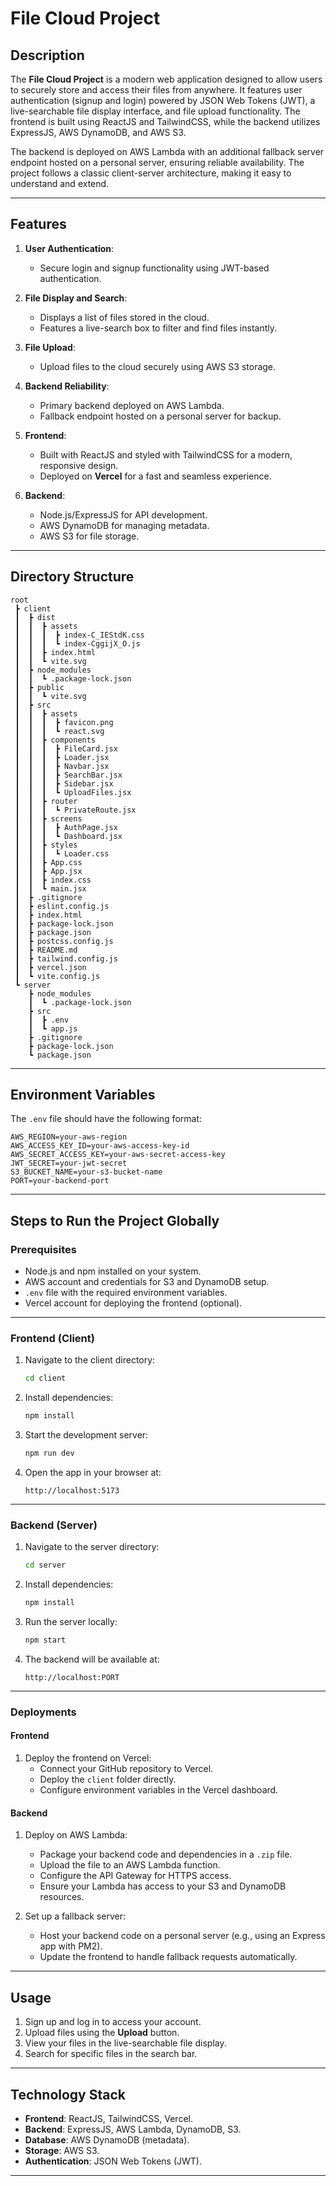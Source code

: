 # File Cloud Project

## Description

The **File Cloud Project** is a modern web application designed to allow users to securely store and access their files from anywhere. It features user authentication (signup and login) powered by JSON Web Tokens (JWT), a live-searchable file display interface, and file upload functionality. The frontend is built using ReactJS and TailwindCSS, while the backend utilizes ExpressJS, AWS DynamoDB, and AWS S3. 

The backend is deployed on AWS Lambda with an additional fallback server endpoint hosted on a personal server, ensuring reliable availability. The project follows a classic client-server architecture, making it easy to understand and extend.

---

## Features

1. **User Authentication**:
   - Secure login and signup functionality using JWT-based authentication.

2. **File Display and Search**:
   - Displays a list of files stored in the cloud.
   - Features a live-search box to filter and find files instantly.

3. **File Upload**:
   - Upload files to the cloud securely using AWS S3 storage.

4. **Backend Reliability**:
   - Primary backend deployed on AWS Lambda.
   - Fallback endpoint hosted on a personal server for backup.

5. **Frontend**:
   - Built with ReactJS and styled with TailwindCSS for a modern, responsive design.
   - Deployed on **Vercel** for a fast and seamless experience.

6. **Backend**:
   - Node.js/ExpressJS for API development.
   - AWS DynamoDB for managing metadata.
   - AWS S3 for file storage.

---

## Directory Structure

```
root
 ┣ client
 ┃  ┣ dist
 ┃  ┃  ┣ assets
 ┃  ┃  ┃  ┣ index-C_IEStdK.css
 ┃  ┃  ┃  ┗ index-CggijX_O.js
 ┃  ┃  ┣ index.html
 ┃  ┃  ┗ vite.svg
 ┃  ┣ node_modules
 ┃  ┃  ┗ .package-lock.json
 ┃  ┣ public
 ┃  ┃  ┗ vite.svg
 ┃  ┣ src
 ┃  ┃  ┣ assets
 ┃  ┃  ┃  ┣ favicon.png
 ┃  ┃  ┃  ┗ react.svg
 ┃  ┃  ┣ components
 ┃  ┃  ┃  ┣ FileCard.jsx
 ┃  ┃  ┃  ┣ Loader.jsx
 ┃  ┃  ┃  ┣ Navbar.jsx
 ┃  ┃  ┃  ┣ SearchBar.jsx
 ┃  ┃  ┃  ┣ Sidebar.jsx
 ┃  ┃  ┃  ┗ UploadFiles.jsx
 ┃  ┃  ┣ router
 ┃  ┃  ┃  ┗ PrivateRoute.jsx
 ┃  ┃  ┣ screens
 ┃  ┃  ┃  ┣ AuthPage.jsx
 ┃  ┃  ┃  ┗ Dashboard.jsx
 ┃  ┃  ┣ styles
 ┃  ┃  ┃  ┗ Loader.css
 ┃  ┃  ┣ App.css
 ┃  ┃  ┣ App.jsx
 ┃  ┃  ┣ index.css
 ┃  ┃  ┗ main.jsx
 ┃  ┣ .gitignore
 ┃  ┣ eslint.config.js
 ┃  ┣ index.html
 ┃  ┣ package-lock.json
 ┃  ┣ package.json
 ┃  ┣ postcss.config.js
 ┃  ┣ README.md
 ┃  ┣ tailwind.config.js
 ┃  ┣ vercel.json
 ┃  ┗ vite.config.js
 ┗ server
    ┣ node_modules
    ┃  ┗ .package-lock.json
    ┣ src
    ┃  ┣ .env
    ┃  ┗ app.js
    ┣ .gitignore
    ┣ package-lock.json
    ┗ package.json
```

---

## Environment Variables

The `.env` file should have the following format:

```
AWS_REGION=your-aws-region
AWS_ACCESS_KEY_ID=your-aws-access-key-id
AWS_SECRET_ACCESS_KEY=your-aws-secret-access-key
JWT_SECRET=your-jwt-secret
S3_BUCKET_NAME=your-s3-bucket-name
PORT=your-backend-port
```

---

## Steps to Run the Project Globally

### Prerequisites
- Node.js and npm installed on your system.
- AWS account and credentials for S3 and DynamoDB setup.
- `.env` file with the required environment variables.
- Vercel account for deploying the frontend (optional).

---

### Frontend (Client)

1. Navigate to the client directory:
   ```bash
   cd client
   ```
2. Install dependencies:
   ```bash
   npm install
   ```
3. Start the development server:
   ```bash
   npm run dev
   ```
4. Open the app in your browser at:
   ```
   http://localhost:5173
   ```

---

### Backend (Server)

1. Navigate to the server directory:
   ```bash
   cd server
   ```
2. Install dependencies:
   ```bash
   npm install
   ```
3. Run the server locally:
   ```bash
   npm start
   ```
4. The backend will be available at:
   ```
   http://localhost:PORT
   ```

---

### Deployments

#### Frontend
1. Deploy the frontend on Vercel:
   - Connect your GitHub repository to Vercel.
   - Deploy the `client` folder directly.
   - Configure environment variables in the Vercel dashboard.

#### Backend
1. Deploy on AWS Lambda:
   - Package your backend code and dependencies in a `.zip` file.
   - Upload the file to an AWS Lambda function.
   - Configure the API Gateway for HTTPS access.
   - Ensure your Lambda has access to your S3 and DynamoDB resources.

2. Set up a fallback server:
   - Host your backend code on a personal server (e.g., using an Express app with PM2).
   - Update the frontend to handle fallback requests automatically.

---

## Usage

1. Sign up and log in to access your account.
2. Upload files using the **Upload** button.
3. View your files in the live-searchable file display.
4. Search for specific files in the search bar.

---

## Technology Stack

- **Frontend**: ReactJS, TailwindCSS, Vercel.
- **Backend**: ExpressJS, AWS Lambda, DynamoDB, S3.
- **Database**: AWS DynamoDB (metadata).
- **Storage**: AWS S3.
- **Authentication**: JSON Web Tokens (JWT).

---

